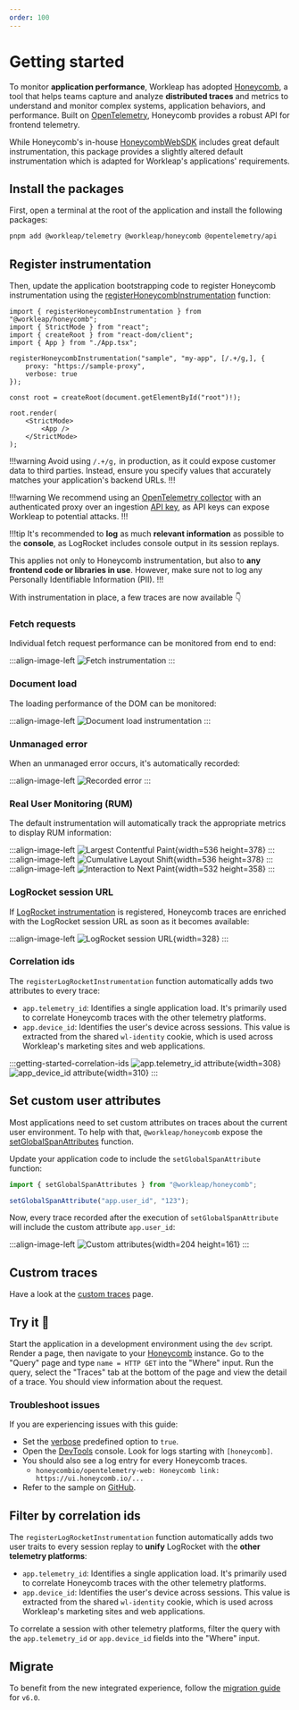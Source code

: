 ```yaml
---
order: 100
---
```


# Getting started

To monitor **application performance**, Workleap has adopted [Honeycomb](https://www.honeycomb.io/), a tool that helps teams capture and analyze **distributed traces** and metrics to understand and monitor complex systems, application behaviors, and performance. Built on [OpenTelemetry](https://opentelemetry.io/), Honeycomb provides a robust API for frontend telemetry.

While Honeycomb's in-house [HoneycombWebSDK](https://docs.honeycomb.io/send-data/javascript-browser/honeycomb-distribution/) includes great default instrumentation, this package provides a slightly altered default instrumentation which is adapted for Workleap's applications' requirements. 

## Install the packages

First, open a terminal at the root of the application and install the following packages:

```bash
pnpm add @workleap/telemetry @workleap/honeycomb @opentelemetry/api
```

## Register instrumentation

Then, update the application bootstrapping code to register Honeycomb instrumentation using the [registerHoneycombInstrumentation](./reference/registerHoneycombInstrumentation.md) function:

```tsx !#6-9 index.tsx
import { registerHoneycombInstrumentation } from "@workleap/honeycomb";
import { StrictMode } from "react";
import { createRoot } from "react-dom/client";
import { App } from "./App.tsx";

registerHoneycombInstrumentation("sample", "my-app", [/.+/g,], {
    proxy: "https://sample-proxy",
    verbose: true
});

const root = createRoot(document.getElementById("root")!);

root.render(
    <StrictMode>
        <App />
    </StrictMode>
);
```

!!!warning
Avoid using `/.+/g,` in production, as it could expose customer data to third parties. Instead, ensure you specify values that accurately matches your application's backend URLs.
!!!

!!!warning
We recommend using an [OpenTelemetry collector](https://docs.honeycomb.io/send-data/opentelemetry/collector/) with an authenticated proxy over an ingestion [API key](https://docs.honeycomb.io/get-started/configure/environments/manage-api-keys/#create-api-key), as API keys can expose Workleap to potential attacks.
!!!

!!!tip
It's recommended to **log** as much **relevant information** as possible to the **console**, as LogRocket includes console output in its session replays.

This applies not only to Honeycomb instrumentation, but also to **any frontend code or libraries in use**. However, make sure not to log any Personally Identifiable Information (PII).
!!!

With instrumentation in place, a few traces are now available 👇

### Fetch requests

Individual fetch request performance can be monitored from end to end:

:::align-image-left
![Fetch instrumentation](../static/honeycomb/honeycomb-http-get.png)
:::

### Document load

The loading performance of the DOM can be monitored:

:::align-image-left
![Document load instrumentation](../static/honeycomb/honeycomb-document-load.png)
:::

### Unmanaged error

When an unmanaged error occurs, it's automatically recorded:

:::align-image-left
![Recorded error](../static/honeycomb/honeycomb-failing-http-request.png)
:::

### Real User Monitoring (RUM)

The default instrumentation will automatically track the appropriate metrics to display RUM information:

:::align-image-left
![Largest Contentful Paint](../static/honeycomb/honeycomb-lcp.png){width=536 height=378}
:::
:::align-image-left
![Cumulative Layout Shift](../static/honeycomb/honeycomb-cls.png){width=536 height=378}
:::
:::align-image-left
![Interaction to Next Paint](../static/honeycomb/honeycomb-inp.png){width=532 height=358}
:::

### LogRocket session URL

If [LogRocket instrumentation](../logrocket/getting-started.md) is registered, Honeycomb traces are enriched with the LogRocket session URL as soon as it becomes available:

:::align-image-left
![LogRocket session URL](../static/honeycomb/honeycomb-logrocket-session-url.png){width=328}
:::

### Correlation ids

The `registerLogRocketInstrumentation` function automatically adds two attributes to every trace:

- `app.telemetry_id`: Identifies a single application load. It's primarily used to correlate Honeycomb traces with the other telemetry platforms.
- `app.device_id`: Identifies the user's device across sessions. This value is extracted from the shared `wl-identity` cookie, which is used across Workleap's marketing sites and web applications.

:::getting-started-correlation-ids
![app.telemetry_id attribute](../static/honeycomb/honeycomb-telemetry-id.png){width=308}
![app_device_id attribute](../static/honeycomb/honeycomb-device-id.png){width=310}
:::

## Set custom user attributes

Most applications need to set custom attributes on traces about the current user environment. To help with that, `@workleap/honeycomb` expose the [setGlobalSpanAttributes](./reference/setGlobalSpanAttributes.md) function.

Update your application code to include the `setGlobalSpanAttribute` function:

```ts
import { setGlobalSpanAttributes } from "@workleap/honeycomb";

setGlobalSpanAttribute("app.user_id", "123");
```

Now, every trace recorded after the execution of `setGlobalSpanAttribute` will include the custom attribute `app.user_id`:

:::align-image-left
![Custom attributes](../static/honeycomb/honeycomb-custom-attributes.png){width=204 height=161}
:::

## Custrom traces

Have a look at the [custom traces](./custom-traces.md) page.

## Try it :rocket:

Start the application in a development environment using the `dev` script. Render a page, then navigate to your [Honeycomb](https://ui.honeycomb.io/) instance. Go to the "Query" page and type `name = HTTP GET` into the "Where" input. Run the query, select the "Traces" tab at the bottom of the page and view the detail of a trace. You should view information about the request.

### Troubleshoot issues

If you are experiencing issues with this guide:

- Set the [verbose](./reference/registerHoneycombInstrumentation.md#verbose) predefined option to `true`.
- Open the [DevTools](https://developer.chrome.com/docs/devtools/) console. Look for logs starting with `[honeycomb]`.
- You should also see a log entry for every Honeycomb traces.
    - `honeycombio/opentelemetry-web: Honeycomb link: https://ui.honeycomb.io/...`
- Refer to the sample on [GitHub](https://github.com/workleap/wl-telemetry/tree/main/samples/honeycomb).

## Filter by correlation ids

The `registerLogRocketInstrumentation` function automatically adds two user traits to every session replay to **unify** LogRocket with the **other telemetry platforms**:

- `app.telemetry_id`: Identifies a single application load. It's primarily used to correlate Honeycomb traces with the other telemetry platforms.
- `app.device_id`: Identifies the user's device across sessions. This value is extracted from the shared `wl-identity` cookie, which is used across Workleap's marketing sites and web applications.

To correlate a session with other telemetry platforms, filter the query with the `app.telemetry_id` or `app.device_id` fields into the "Where" input.

## Migrate

To benefit from the new integrated experience, follow the [migration guide](./updating/migrate-to-v6.0.md) for `v6.0`.
